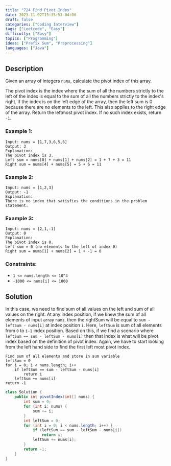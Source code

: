 ```yaml
---
title: "724 Find Pivot Index"
date: 2023-11-02T15:35:53-04:00
draft: false
categories: ["Coding Interview"]
tags: ["Leetcode", "Easy"]
difficulty: ["Easy"]
topics: ["Programming"]
ideas: ["Prefix Sum", "Preprocessing"]
languages: ["Java"]
---
```


## Description

Given an array of integers `nums`, calculate the pivot index of this array.

The pivot index is the index where the sum of all the numbers strictly to the left of the index is equal to the sum of all the numbers strictly to the index's right. If the index is on the left edge of the array, then the left sum is 0 because there are no elements to the left. This also applies to the right edge of the array.
Return the leftmost pivot index. If no such index exists, return `-1`.

### Example 1:

```
Input: nums = [1,7,3,6,5,6]
Output: 3
Explanation:
The pivot index is 3.
Left sum = nums[0] + nums[1] + nums[2] = 1 + 7 + 3 = 11
Right sum = nums[4] + nums[5] = 5 + 6 = 11
```

### Example 2:

```
Input: nums = [1,2,3]
Output: -1
Explanation:
There is no index that satisfies the conditions in the problem statement.
```

### Example 3:

```
Input: nums = [2,1,-1]
Output: 0
Explanation:
The pivot index is 0.
Left sum = 0 (no elements to the left of index 0)
Right sum = nums[1] + nums[2] = 1 + -1 = 0
```

### Constraints:

- `1 <= nums.length <= 10^4`
- `-1000 <= nums[i] <= 1000`

## Solution

In this case, we need to find sum of all values on the left and sum of all values on the right. At any index position, if we knew the sum of all elements of input array `nums`, then the rightSum will be equal to `sum - leftSum - nums[i]` at index position `i`. Here, `leftSum` is sum of all elements from `0` to `i-1` index position. Based on this, if we find a scenario where `leftSum == sum - leftSum - nums[i]` then that index is what will be pivot index based on the definition of pivot index. Again, we have to start looking from the left hand side to find the first left most pivot index.

```pseudocode
Find sum of all elements and store in sum variable
leftSum = 0
for i = 0; i < nums.length; i++
    if leftSum == sum - leftSum - nums[i]
        return i
    leftSum += nums[i]
return -1
```

```java
class Solution {
    public int pivotIndex(int[] nums) {
        int sum = 0;
        for (int i: nums) {
            sum += i;
        }
        int leftSum = 0;
        for (int i = 0; i < nums.length; i++) {
            if (leftSum == sum - leftSum - nums[i])
                return i;
            leftSum += nums[i];
        }
        return -1;
    }
}
```